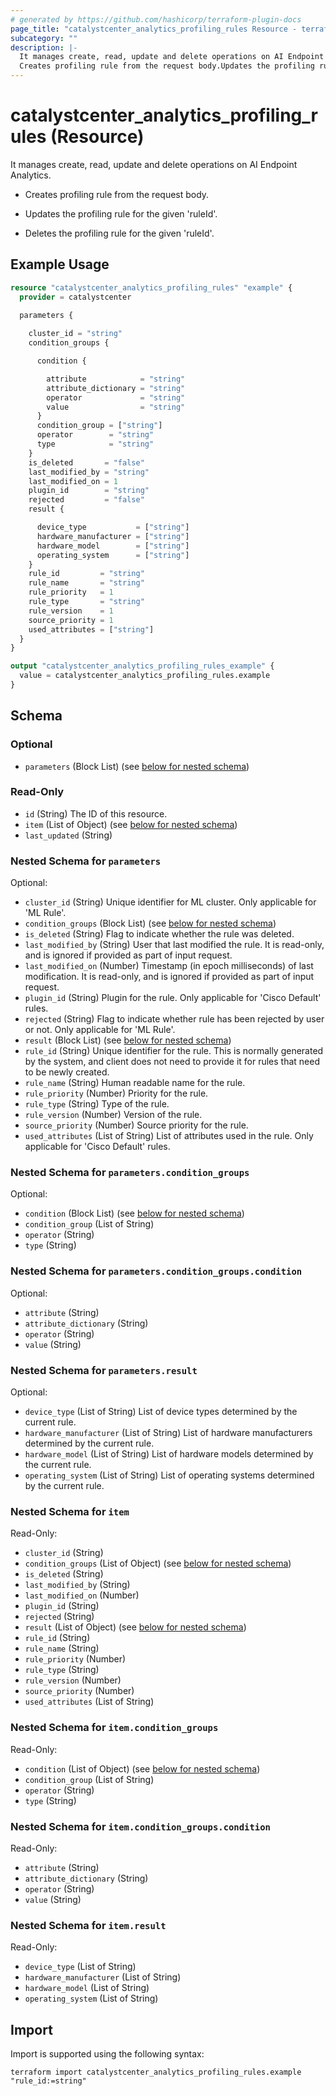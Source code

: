```yaml
---
# generated by https://github.com/hashicorp/terraform-plugin-docs
page_title: "catalystcenter_analytics_profiling_rules Resource - terraform-provider-catalystcenter"
subcategory: ""
description: |-
  It manages create, read, update and delete operations on AI Endpoint Analytics.
  Creates profiling rule from the request body.Updates the profiling rule for the given 'ruleId'.Deletes the profiling rule for the given 'ruleId'.
---
```


# catalystcenter_analytics_profiling_rules (Resource)

It manages create, read, update and delete operations on AI Endpoint Analytics.

- Creates profiling rule from the request body.

- Updates the profiling rule for the given 'ruleId'.

- Deletes the profiling rule for the given 'ruleId'.

## Example Usage

```terraform
resource "catalystcenter_analytics_profiling_rules" "example" {
  provider = catalystcenter
 
  parameters {

    cluster_id = "string"
    condition_groups {

      condition {

        attribute            = "string"
        attribute_dictionary = "string"
        operator             = "string"
        value                = "string"
      }
      condition_group = ["string"]
      operator        = "string"
      type            = "string"
    }
    is_deleted       = "false"
    last_modified_by = "string"
    last_modified_on = 1
    plugin_id        = "string"
    rejected         = "false"
    result {

      device_type           = ["string"]
      hardware_manufacturer = ["string"]
      hardware_model        = ["string"]
      operating_system      = ["string"]
    }
    rule_id         = "string"
    rule_name       = "string"
    rule_priority   = 1
    rule_type       = "string"
    rule_version    = 1
    source_priority = 1
    used_attributes = ["string"]
  }
}

output "catalystcenter_analytics_profiling_rules_example" {
  value = catalystcenter_analytics_profiling_rules.example
}
```

<!-- schema generated by tfplugindocs -->
## Schema

### Optional

- `parameters` (Block List) (see [below for nested schema](#nestedblock--parameters))

### Read-Only

- `id` (String) The ID of this resource.
- `item` (List of Object) (see [below for nested schema](#nestedatt--item))
- `last_updated` (String)

<a id="nestedblock--parameters"></a>
### Nested Schema for `parameters`

Optional:

- `cluster_id` (String) Unique identifier for ML cluster. Only applicable for 'ML Rule'.
- `condition_groups` (Block List) (see [below for nested schema](#nestedblock--parameters--condition_groups))
- `is_deleted` (String) Flag to indicate whether the rule was deleted.
- `last_modified_by` (String) User that last modified the rule. It is read-only, and is ignored if provided as part of input request.
- `last_modified_on` (Number) Timestamp (in epoch milliseconds) of last modification. It is read-only, and is ignored if provided as part of input request.
- `plugin_id` (String) Plugin for the rule. Only applicable for 'Cisco Default' rules.
- `rejected` (String) Flag to indicate whether rule has been rejected by user or not. Only applicable for 'ML Rule'.
- `result` (Block List) (see [below for nested schema](#nestedblock--parameters--result))
- `rule_id` (String) Unique identifier for the rule. This is normally generated by the system, and client does not need to provide it for rules that need to be newly created.
- `rule_name` (String) Human readable name for the rule.
- `rule_priority` (Number) Priority for the rule.
- `rule_type` (String) Type of the rule.
- `rule_version` (Number) Version of the rule.
- `source_priority` (Number) Source priority for the rule.
- `used_attributes` (List of String) List of attributes used in the rule. Only applicable for 'Cisco Default' rules.

<a id="nestedblock--parameters--condition_groups"></a>
### Nested Schema for `parameters.condition_groups`

Optional:

- `condition` (Block List) (see [below for nested schema](#nestedblock--parameters--condition_groups--condition))
- `condition_group` (List of String)
- `operator` (String)
- `type` (String)

<a id="nestedblock--parameters--condition_groups--condition"></a>
### Nested Schema for `parameters.condition_groups.condition`

Optional:

- `attribute` (String)
- `attribute_dictionary` (String)
- `operator` (String)
- `value` (String)



<a id="nestedblock--parameters--result"></a>
### Nested Schema for `parameters.result`

Optional:

- `device_type` (List of String) List of device types determined by the current rule.
- `hardware_manufacturer` (List of String) List of hardware manufacturers determined by the current rule.
- `hardware_model` (List of String) List of hardware models determined by the current rule.
- `operating_system` (List of String) List of operating systems determined by the current rule.



<a id="nestedatt--item"></a>
### Nested Schema for `item`

Read-Only:

- `cluster_id` (String)
- `condition_groups` (List of Object) (see [below for nested schema](#nestedobjatt--item--condition_groups))
- `is_deleted` (String)
- `last_modified_by` (String)
- `last_modified_on` (Number)
- `plugin_id` (String)
- `rejected` (String)
- `result` (List of Object) (see [below for nested schema](#nestedobjatt--item--result))
- `rule_id` (String)
- `rule_name` (String)
- `rule_priority` (Number)
- `rule_type` (String)
- `rule_version` (Number)
- `source_priority` (Number)
- `used_attributes` (List of String)

<a id="nestedobjatt--item--condition_groups"></a>
### Nested Schema for `item.condition_groups`

Read-Only:

- `condition` (List of Object) (see [below for nested schema](#nestedobjatt--item--condition_groups--condition))
- `condition_group` (List of String)
- `operator` (String)
- `type` (String)

<a id="nestedobjatt--item--condition_groups--condition"></a>
### Nested Schema for `item.condition_groups.condition`

Read-Only:

- `attribute` (String)
- `attribute_dictionary` (String)
- `operator` (String)
- `value` (String)



<a id="nestedobjatt--item--result"></a>
### Nested Schema for `item.result`

Read-Only:

- `device_type` (List of String)
- `hardware_manufacturer` (List of String)
- `hardware_model` (List of String)
- `operating_system` (List of String)

## Import

Import is supported using the following syntax:

```shell
terraform import catalystcenter_analytics_profiling_rules.example "rule_id:=string"
```
